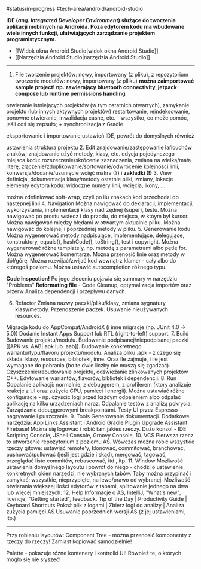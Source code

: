 #status/in-progress 
#tech-area/android/android-studio

**IDE (_ang. Integrated Developer Environment_) służące do tworzenia aplikacji mobilnych na Androida. Poza edytorem kodu ma wbudowane wiele innych funkcji, ułatwiających zarządzanie projektem programistycznym.**

- [[Widok okna Android Studio|widok okna Android Studio]]
- [[Narzędzia Android Studio|narzędzia Android Studio]]





---
1. File
tworzenie projektów: nowy, importowany (z pliku), z repozytorium
tworzenie modułów: nowy, importowany (z plliku)
**można zaimportować sample project! np. zawierający bluetooth connectivity, jetpack compose lub runtime permissions handling**

otwieranie istniejących projektów (w tym ostatnich otwartych), zamykanie projektu (lub innych aktywnych projektów)
restartowanie, reindeksowanie, ponowne otwieranie, inwalidacja cashe, etc. - wszystko, co może pomóc, jeśli coś się zepsuło; + synchronizacja z Gradle

eksportowanie i importowanie ustawień IDE, powrót do domyślnych również

ustawienia
struktura projektu
2. Edit
znajdowanie/zastępowanie łańcuchów znaków; znajdowanie użyć metody, klasy, etc.
edycja pojedynczego miejsca kodu: 
rozszerzenie/skrócenie zaznaczenia, zmiana na wielką/małą literę, złączenie/zduplikowanie/sortowanie/odwrócenie kolejności linii, konwersja/dodanie/usunięcie wcięć
makra (?) i **zakładki (!)**
3. View
definicja, dokumentacja klasy/metody
ostatnie pliki, zmiany, lokacje
elementy edytora kodu: widoczne numery linii, wcięcia, ikony, ...

można zdefiniować soft-wrap, czyli po ilu znakach kod przechodzi do następnej linii
4. Navigation
Można nawigować do deklaracji, implementacji, wykorzystania, implementacji klasy nadrzędnej (super), testu.
Można nawigować po prostu wstecz i do przodu, do miejsca, w któym był kursor.
Można nawigować między błędami w otwartym aktualnie pliku.
Można nawigować do kolejnej i poprzedniej metody w pliku.
5. Generowanie kodu
Można wygenerować metody nadpisujące, implementujące, delegujące, konstruktory, equals(), hashCode(), toString(), test i copyright.
Można wygenerować różne template'y, np. metodę z parametrami albo pętlę for.
Można wygenerować komentarze.
Można przenosić linie oraz metody w dół/górę.
Można rozwijać/zwijać kod wewnątrz klamer - cały albo do któregoś poziomu.
Można ustawić autocompletion różnego typu.

**Code Inspection!** Po jego zleceniu pojawia się summary w narzędziu "Problems"
**Reformating file** - Code Cleanup, optymalizacja importów oraz przerw
Analiza dependencji i przepływu danych.

6. Refactor
Zmiana nazwy paczki/pliku/klasy, zmiana sygnatury klasy/metody.
Przenoszenie paczek.
Usuwanie nieużywanych resources. 

Migracja kodu do AppCompat/AndroidX (i inne migracje (np. JUnit 4.0 -> 5.0))
Dodanie Instant Apps Support lub RTL (right-to-left) support.
7. Build
Budowanie projektu/modułu.
Budowanie podpisanej/niepodpisanej paczki [[APK vs. AAB|.apk lub .aab]].
Budowanie konkretnego wariantu/typu/flavoru projektu/modułu.
Analiza pliku .apk - z czego się składa: klasy, resources, biblioteki, inne. Oraz ile zajmuje, i ile jest wymagane do pobrania (bo te dwie liczby nie muszą się zgadzać).
Czyszczenie/rebudowanie projektu, odświeżanie zlinkowanych projektów C++.
Edytowanie wariantów, flavorów, bibliotek i dependencji.
8. Run
Odpalanie aplikacji: normalnie, z debuggerem, z profilerem (ktory analizuje reakcje z UI oraz zużycie CPU, pamięci i energii). Można ustawiać różne konfiguracje - np. czyścić logi przed każdym odpaleniem albo odpalać aplikację na kilku urządzeniach naraz.
Odpalanie testów z analizą pokrycia.
Zarządzanie debuggerowymi breakpointami.
Testy UI przez Espresso - nagrywanie i puszczanie.
9. Tools
Generowanie dokumentacji.
Dodatkowe narzędzia: App Links Assistant i Android Gradle Plugin Upgrade Assistant
Firebase! Można się logować i robić tam jakieś rzeczy.
Dużo konsol - IDE Scripting Console, JShell Console, Groovy Console, 
10. VCS
Pierwsza rzecz to utworzenie repozytorium z poziomu AS. Wówczas można robić wszystkie rzeczy gitowe: ustawiać remote'y, klonować, commitować, branchować, pushować/pullować (jeśli jest gdzie i skąd), mergować, tagować, przeglądać liste commitów, rebaseować, itd., itp.
11. Window
Możliwość ustawienia domyślnego layoutu i powrót do niego - chodzi o ustawienie konkretnych okien narzędzi, nie wybranych tabów.
Taby można przypinać i zamykać: wszystkie, nieprzypięte, na lewo/prawo od wybranej.
Możliwość otwierania większej ilości edytorów z tabami, splitowanie jednego na dwa lub więcej mniejszych. 
12. Help
Informacje o AS, IntelliJ, "What's new", licencje, "Getting started", feedback. 
Tip of the Day | Productivity Guide | Keyboard Shortcuts 
Pokaż plik z logami | Zbierz logi do analizy | Analiza zużycia pamięci AS
Usuwanie poprzednich wersji AS (z jej ustawieniami, itp.)

---
Przy robieniu layoutów:
Component Tree - można przenosić komponenty z rzeczy do rzeczy! Zamiast kopiować samodzielnie!

Palette - pokazuje różne kontenery i kontrolki UI! Również te, o których mogło się nie słyszeć!
